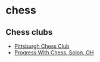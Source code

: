 # chess

## Chess clubs
+ [Pittsburgh Chess Club](http://www.pittsburghcc.org/)
+ [Progress With Chess, Solon, OH](https://progresswithchess.org/)
